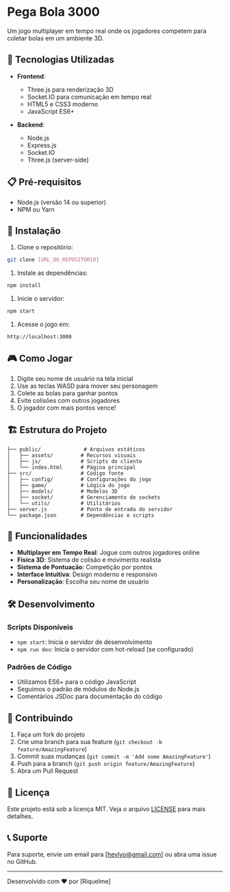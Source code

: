 # Pega Bola 3000

Um jogo multiplayer em tempo real onde os jogadores competem para coletar bolas em um ambiente 3D.

## 🚀 Tecnologias Utilizadas

- **Frontend**:
  - Three.js para renderização 3D
  - Socket.IO para comunicação em tempo real
  - HTML5 e CSS3 moderno
  - JavaScript ES6+

- **Backend**:
  - Node.js
  - Express.js
  - Socket.IO
  - Three.js (server-side)

## 📋 Pré-requisitos

- Node.js (versão 14 ou superior)
- NPM ou Yarn

## 🔧 Instalação

1. Clone o repositório:

```bash
git clone [URL_DO_REPOSITÓRIO]
```

1. Instale as dependências:

```bash
npm install
```

1. Inicie o servidor:

```bash
npm start
```

1. Acesse o jogo em:

```url
http://localhost:3000
```

## 🎮 Como Jogar

1. Digite seu nome de usuário na tela inicial
2. Use as teclas WASD para mover seu personagem
3. Colete as bolas para ganhar pontos
4. Evite colisões com outros jogadores
5. O jogador com mais pontos vence!

## 🏗️ Estrutura do Projeto

```text
├── public/              # Arquivos estáticos
│   ├── assets/         # Recursos visuais
│   ├── js/             # Scripts do cliente
│   └── index.html      # Página principal
├── src/                # Código fonte
│   ├── config/         # Configurações do jogo
│   ├── game/           # Lógica do jogo
│   ├── models/         # Modelos 3D
│   ├── socket/         # Gerenciamento de sockets
│   └── utils/          # Utilitários
├── server.js           # Ponto de entrada do servidor
└── package.json        # Dependências e scripts
```

## 🔄 Funcionalidades

- **Multiplayer em Tempo Real**: Jogue com outros jogadores online
- **Física 3D**: Sistema de colisão e movimento realista
- **Sistema de Pontuação**: Competição por pontos
- **Interface Intuitiva**: Design moderno e responsivo
- **Personalização**: Escolha seu nome de usuário

## 🛠️ Desenvolvimento

### Scripts Disponíveis

- `npm start`: Inicia o servidor de desenvolvimento
- `npm run dev`: Inicia o servidor com hot-reload (se configurado)

### Padrões de Código

- Utilizamos ES6+ para o código JavaScript
- Seguimos o padrão de módulos do Node.js
- Comentários JSDoc para documentação do código

## 🤝 Contribuindo

1. Faça um fork do projeto
1. Crie uma branch para sua feature (`git checkout -b feature/AmazingFeature`)
1. Commit suas mudanças (`git commit -m 'Add some AmazingFeature'`)
1. Push para a branch (`git push origin feature/AmazingFeature`)
1. Abra um Pull Request

## 📝 Licença

Este projeto está sob a licença MIT. Veja o arquivo [LICENSE](LICENSE) para mais detalhes.

## 📞 Suporte

Para suporte, envie um email para [hevlyo@gmail.com] ou abra uma issue no GitHub.

---

Desenvolvido com ❤️ por [Riquelme]
